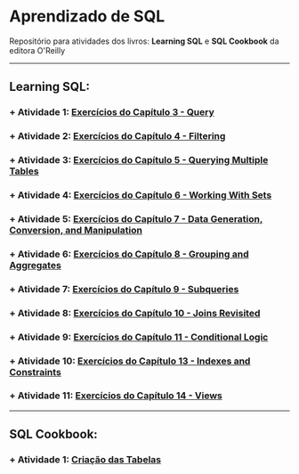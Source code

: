 # Aprendizado de SQL

Repositório para atividades dos livros: **Learning SQL** e **SQL Cookbook** da editora O'Reilly
_____________

## Learning SQL:

### + Atividade 1: [Exercícios do Capítulo 3 - Query](https://github.com/rafaelpavan95/Learning_SQL/blob/main/Cap_3_Exercicios.sql)

### + Atividade 2: [Exercícios do Capítulo 4 - Filtering](https://github.com/rafaelpavan95/Learning_SQL/blob/main/Cap_4_Exercicios.sql)

### + Atividade 3: [Exercícios do Capítulo 5 - Querying Multiple Tables](https://github.com/rafaelpavan95/Learning_SQL/blob/main/Cap_5_Exercicios.sql)

### + Atividade 4: [Exercícios do Capítulo 6 - Working With Sets](https://github.com/rafaelpavan95/Learning_SQL/blob/main/Cap_6_Exercicios.sql)

### + Atividade 5: [Exercícios do Capítulo 7 - Data Generation, Conversion, and Manipulation](https://github.com/rafaelpavan95/Learning_SQL/blob/main/Cap_7_Exercicios.sql)

### + Atividade 6: [Exercícios do Capítulo 8 - Grouping and Aggregates](https://github.com/rafaelpavan95/Learning_SQL/blob/main/Cap_8_Exercicios.sql)

### + Atividade 7: [Exercícios do Capítulo 9 - Subqueries](https://github.com/rafaelpavan95/Learning_SQL/blob/main/Cap_9_Exercicios.sql)

### + Atividade 8: [Exercícios do Capítulo 10 - Joins Revisited](https://github.com/rafaelpavan95/Learning_SQL/blob/main/Cap_10_Exercicios.sql)

### + Atividade 9: [Exercícios do Capítulo 11 - Conditional Logic](https://github.com/rafaelpavan95/Learning_SQL/blob/main/Cap_11_Exercicios.sql)

### + Atividade 10: [Exercícios do Capítulo 13 - Indexes and Constraints](https://github.com/rafaelpavan95/Learning_SQL/blob/main/Cap_13_Exercicios.sql)

### + Atividade 11: [Exercícios do Capítulo 14 - Views](https://github.com/rafaelpavan95/Learning_SQL/blob/main/Cap_14_Exercicios.sql)

__________________


## SQL Cookbook:

### + Atividade 1: [Criação das Tabelas](https://github.com/rafaelpavan95/Learning_SQL/blob/main/SQL_Cookbook_dados.sql)
